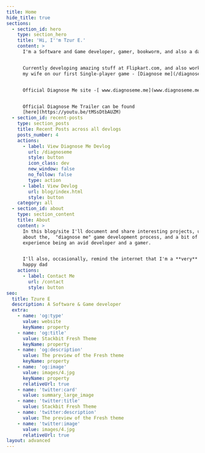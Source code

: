 ```yaml
---
title: Home
hide_title: true
sections:
  - section_id: hero
    type: section_hero
    title: 'Hi, I''m Tzur E.'
    content: >
      I'm a Software and Game developer, gamer, bookworm, and also a dad.


      Currently developing amazing stuff at Flipkart.com, and also working with
      my wife on our first Single-player game - [Diagnose me](/diagnoseme).


      Official Diagnose Me site -[ www.diagnoseme.me](www.diagnoseme.me)


      Official Diagnose Me Trailer can be found
      [here](https://youtu.be/tMSsDtbAUZM)
  - section_id: recent-posts
    type: section_posts
    title: Recent Posts across all devlogs
    posts_number: 4
    actions:
      - label: View Diagnose Me Devlog
        url: /diagnoseme
        style: button
        icon_class: dev
        new_window: false
        no_follow: false
        type: action
      - label: View Devlog
        url: blog/index.html
        style: button
    category: all
  - section_id: about
    type: section_content
    title: About
    content: >
      In this blog/site I'll document and share interesting projects, updates
      about the,  "diagnose me" game development process, and a bit of my
      experience being an avid developer and a gamer.


      I'll also, occasionally, remind the internet that I'm a **very** new & a
      happy dad
    actions:
      - label: Contact Me
        url: /contact
        style: button
seo:
  title: Tzure E
  description: A Software & Game developer
  extra:
    - name: 'og:type'
      value: website
      keyName: property
    - name: 'og:title'
      value: Stackbit Fresh Theme
      keyName: property
    - name: 'og:description'
      value: The preview of the Fresh theme
      keyName: property
    - name: 'og:image'
      value: images/4.jpg
      keyName: property
      relativeUrl: true
    - name: 'twitter:card'
      value: summary_large_image
    - name: 'twitter:title'
      value: Stackbit Fresh Theme
    - name: 'twitter:description'
      value: The preview of the Fresh theme
    - name: 'twitter:image'
      value: images/4.jpg
      relativeUrl: true
layout: advanced
---
```

